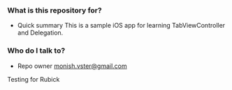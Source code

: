 ### What is this repository for? ###

* Quick summary
This is a sample iOS app for learning TabViewController and Delegation.

### Who do I talk to? ###

* Repo owner monish.vster@gmail.com

Testing for Rubick